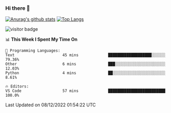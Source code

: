 ### Hi there 👋

<!--
**Akelio-zhang/akelio-zhang** is a ✨ _special_ ✨ repository because its `README.md` (this file) appears on your GitHub profile.

Here are some ideas to get you started:

- 🔭 I’m currently working on ...
- 🌱 I’m currently learning ...
- 👯 I’m looking to collaborate on ...
- 🤔 I’m looking for help with ...
- 💬 Ask me about ...
- 📫 How to reach me: ...
- 😄 Pronouns: ...
- ⚡ Fun fact: ...
-->

[![Anurag's github stats](https://github-readme-stats.vercel.app/api?username=akelio-zhang&line_height=24&hide=contribs&show_icons=true&count_private=true)](https://github.com/anuraghazra/github-readme-stats)
[![Top Langs](https://github-readme-stats.vercel.app/api/top-langs/?username=akelio-zhang&card_width=240&layout=compact&hide=html)](https://github.com/anuraghazra/github-readme-stats)


![visitor badge](https://komarev.com/ghpvc/?username=akelio-zhang&label=PROFILE+VIEWS&style=for-the-badge)
<!--START_SECTION:waka-->
📊 **This Week I Spent My Time On** 

```text
💬 Programming Languages: 
Text                     45 mins             ███████████████████░░░░░░   79.36% 
Other                    6 mins              ███░░░░░░░░░░░░░░░░░░░░░░   12.03% 
Python                   4 mins              ██░░░░░░░░░░░░░░░░░░░░░░░   8.61%

🔥 Editors: 
VS Code                  57 mins             █████████████████████████   100.0%

```


 Last Updated on 08/12/2022 01:54:22 UTC
<!--END_SECTION:waka-->

